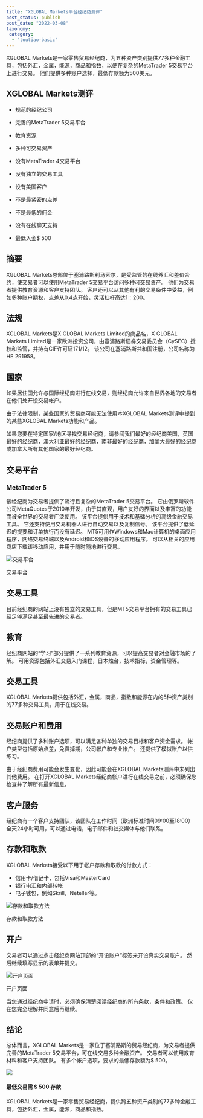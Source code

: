 ```yaml
---
title: "XGLOBAL Markets平台经纪商测评"
post_status: publish
post_date: "2022-03-08"
taxonomy:
 category: 
  - "toutiao-basic"
---
```


XGLOBAL Markets是一家零售贸易经纪商，为五种资产类别提供77多种金融工具，包括外汇，金属，能源，商品和指数，以便在复杂的MetaTrader 5交易平台上进行交易。 他们提供多种账户选择，最低存款额为500美元。

## XGLOBAL Markets测评

- 规范的经纪公司

- 完善的MetaTrader 5交易平台

- 教育资源

- 多种可交易资产

- 没有MetaTrader 4交易平台

- 没有独立的交易工具

- 没有美国客户

- 不是最紧密的点差

- 不是最低的佣金

- 没有在线聊天支持

- 最低入金$ 500


## 摘要

XGLOBAL Markets总部位于塞浦路斯利马索尔，是受监管的在线外汇和差价合约，使交易者可以使用MetaTrader 5交易平台访问多种可交易资产。 他们为交易者提供教育资源和客户支持团队。 客户还可以从其他有利的交易条件中受益，例如多种账户期权，点差从0.4点开始，灵活杠杆高达1：200。

## 法规

XGLOBAL Markets是X GLOBAL Markets Limited的商品名，X GLOBAL Markets Limited是一家欧洲投资公司，由塞浦路斯证券交易委员会（CySEC）授权和监管，并持有CIF许可证171/12。 该公司在塞浦路斯共和国注册，公司名称为HE 291958。

## 国家

如果居住国允许与国际经纪商进行在线交易，则经纪商允许来自世界各地的交易者在他们处开设交易帐户。

由于法律限制，某些国家的贸易商可能无法使用本XGLOBAL Markets测评中提到的某些XGLOBAL Markets功能和产品。

如果您要在特定国家/地区寻找交易经纪商，请参阅我们最好的经纪商美国，英国最好的经纪商，澳大利亚最好的经纪商，南非最好的经纪商，加拿大最好的经纪商或加拿大所有其他国家的最好经纪商。

## 交易平台

### MetaTrader 5

该经纪商为交易者提供了流行且复杂的MetaTrader 5交易平台。 它由俄罗斯软件公司MetaQuotes于2010年开发，由于其直观，用户友好的界面以及丰富的功能而被全世界的交易者广泛使用。 该平台提供用于技术和基础分析的高级金融交易工具。 它还支持使用交易机器人进行自动交易以及复制信号。 该平台提供了低延迟的提要和订单执行而没有延迟。 MT5可用作Windows和Mac计算机的桌面应用程序，网络交易终端以及Android和iOS设备的移动应用程序。 可以从相关的应用商店下载该移动应用，并用于随时随地进行交易。

![交易平台](https://cdn.fendou.la/funstoutiao/2020/11/XGLOBAL-Markets-Review-Trading-Platform--1024x813.jpg "交易平台")

交易平台

## 交易工具

目前经纪商的网站上没有独立的交易工具，但是MT5交易平台拥有的交易工具已经足够满足甚至最先进的交易者。

## 教育

经纪商网站的“学习”部分提供了一系列教育资源，可以提高交易者对金融市场的了解。 可用资源包括外汇交易入门课程，日本烛台，技术指标，资金管理等。

## 交易工具

XGLOBAL Markets提供包括外汇，金属，商品，指数和能源在内的5种资产类别的77多种交易工具，用于在线交易。

## 交易账户和费用

经纪商提供了多种账户选项，可以满足各种单独的交易目标和客户资金需求。 帐户类型包括原始点差，免费掉期，公司帐户和专业帐户。 还提供了模拟账户以供练习。

由于经纪商费用可能会发生变化，因此可能会在XGLOBAL Markets测评中未列出其他费用。 在打开XGLOBAL Markets经纪商帐户进行在线交易之前，必须确保您检查并了解所有最新信息。

## 客户服务

经纪商有一个客户支持团队，该团队在工作时间（欧洲标准时间09:00至18:00）全天24小时可用，可以通过电话，电子邮件和社交媒体与他们联系。

## 存款和取款

XGLOBAL Markets接受以下用于帐户存款和取款的付款方式：

- 信用卡/借记卡，包括Visa和MasterCard
- 银行电汇和内部转帐
- 电子钱包，例如Skrill，Neteller等。

![存款和取款方法](https://cdn.fendou.la/funstoutiao/2020/11/XGLOBAL-Markets-Review-Deposit-and-Withdrawal-Methods-.jpg "存款和取款方法")

存款和取款方法

## 开户

交易者可以通过点击经纪商网站顶部的“开设账户”标签来开设真实交易账户。 然后继续填写显示的表单并提交。

![开户页面](https://cdn.fendou.la/funstoutiao/2020/11/XGLOBAL-Markets-Account-Opening-Page-337x1024.jpg "开户页面")

开户页面

当您通过经纪商申请时，必须确保清楚阅读经纪商的所有条款，条件和政策。 仅在您完全理解并同意后再继续。

## 结论

总体而言，XGLOBAL Markets是一家位于塞浦路斯的贸易经纪商，为交易者提供完善的MetaTrader 5交易平台，可在线交易多种金融资产。 交易者可以使用教育材料和客户支持团队。 有多个帐户选项，要求的最低存款额为$ 500。

![](https://cdn.fendou.la/funstoutiao/2020/11/XGLOBAL-Markets-Logo.png)

#### 最低交易需 $ 500 存款

XGLOBAL Markets是一家零售贸易经纪商，提供跨五种资产类别的77多种金融工具，包括外汇，金属，能源，商品和指数。
